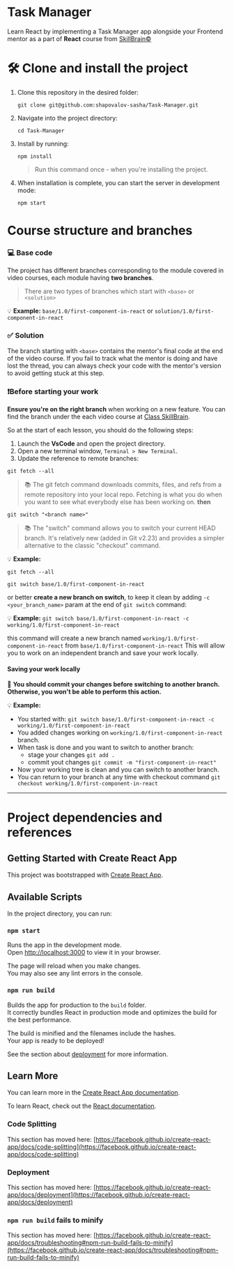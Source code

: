 # Task Manager

Learn React by implementing a Task Manager app alongside your Frontend mentor as a part of **React** course from [SkillBrain©](https://skillbrain.com/)

# 🛠 Clone and install the project

1. Clone this repository in the desired folder:

    `git clone git@github.com:shapovalov-sasha/Task-Manager.git`

2. Navigate into the project directory:

    `cd Task-Manager`

3. Install by running:

    `npm install`

    > Run this command once - when you're installing  the project. 

4. When installation is complete, you can start the server in development mode:

    `npm start`

# Course structure and branches

### 💻 Base code

The project has different branches corresponding to the module covered in video courses, each module having **two branches**.

> There are two types of branches which start with `<base>` or `<solution>`

💡 **Example:**
`base/1.0/first-component-in-react` or `solution/1.0/first-component-in-react`

### ✅ Solution

The branch starting with `<base>` contains the mentor's final code at the end of the video course.
If you fail to track what the mentor is doing and have lost the thread, you can always check your code with the mentor's version to avoid getting stuck at this step.


### ❗️Before starting your work

 **Ensure you're on the right branch** when working on a new feature. You can find the branch under the each video course at [Class SkillBrain](https://class.skillbrain.com/).

So at the start of each lesson, you should do the following steps:

1. Launch the **VsCode** and open the project directory.
2. Open a new terminal window, `Terminal > New Terminal`.
3. Update the reference to remote branches:

  `git fetch --all`

  > 📚 The git fetch command downloads commits, files, and refs from a remote repository into your local repo. Fetching is what you do when you want to see what everybody else has been working on.
  > **then**

  `git switch "<branch name>"`

  > 📚 The "switch" command allows you to switch your current HEAD branch. It's relatively new (added in Git v2.23) and provides a simpler alternative to the classic "checkout" command.

  💡 **Example:**

  `git fetch --all`

  `git switch base/1.0/first-component-in-react`
  
  or better **create a new branch on switch**, to keep it clean by adding `-c <your_branch_name>` param at the end of `git switch` command:
  
  💡 **Example:**
  `git switch base/1.0/first-component-in-react -c working/1.0/first-component-in-react`

  this command will create a new branch named `working/1.0/first-component-in-react` from `base/1.0/first-component-in-react`
  This will allow you to work on an independent branch and save your work locally.
 
 #### Saving your work locally

🚨 **You should commit your changes before switching to another branch. Otherwise, you won't be able to perform this action.**

💡 **Example:**

- You started with:
`git switch base/1.0/first-component-in-react -c working/1.0/first-component-in-react`
- You added changes working on `working/1.0/first-component-in-react` branch.
- When task is done and you want to switch to another branch: 
  - stage your changes `git add .`
  - commit yout changes `git commit -m "first-component-in-react"`
- Now your working tree is clean and you can switch to another branch.
- You can return to your branch at any time with checkout command `git checkout working/1.0/first-component-in-react`
  
___  

# Project dependencies and references

## Getting Started with Create React App

This project was bootstrapped with [Create React App](https://github.com/facebook/create-react-app).

## Available Scripts

In the project directory, you can run:

### `npm start`

Runs the app in the development mode.\
Open [http://localhost:3000](http://localhost:3000) to view it in your browser.

The page will reload when you make changes.\
You may also see any lint errors in the console.

### `npm run build`

Builds the app for production to the `build` folder.\
It correctly bundles React in production mode and optimizes the build for the best performance.

The build is minified and the filenames include the hashes.\
Your app is ready to be deployed!

See the section about [deployment](https://facebook.github.io/create-react-app/docs/deployment) for more information.

## Learn More

You can learn more in the [Create React App documentation](https://facebook.github.io/create-react-app/docs/getting-started).

To learn React, check out the [React documentation](https://reactjs.org/).

### Code Splitting

This section has moved here: [https://facebook.github.io/create-react-app/docs/code-splitting](https://facebook.github.io/create-react-app/docs/code-splitting)

### Deployment

This section has moved here: [https://facebook.github.io/create-react-app/docs/deployment](https://facebook.github.io/create-react-app/docs/deployment)

### `npm run build` fails to minify

This section has moved here: [https://facebook.github.io/create-react-app/docs/troubleshooting#npm-run-build-fails-to-minify](https://facebook.github.io/create-react-app/docs/troubleshooting#npm-run-build-fails-to-minify)
